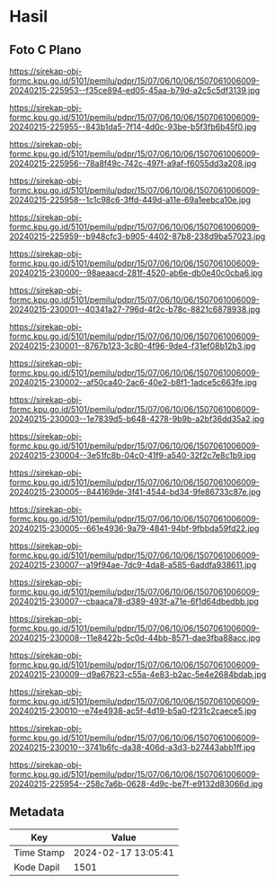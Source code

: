 # Hasil

## Foto C Plano

https://sirekap-obj-formc.kpu.go.id/5101/pemilu/pdpr/15/07/06/10/06/1507061006009-20240215-225953--f35ce894-ed05-45aa-b79d-a2c5c5df3139.jpg

https://sirekap-obj-formc.kpu.go.id/5101/pemilu/pdpr/15/07/06/10/06/1507061006009-20240215-225955--843b1da5-7f14-4d0c-93be-b5f3fb6b45f0.jpg

https://sirekap-obj-formc.kpu.go.id/5101/pemilu/pdpr/15/07/06/10/06/1507061006009-20240215-225956--78a8f49c-742c-497f-a9af-f6055dd3a208.jpg

https://sirekap-obj-formc.kpu.go.id/5101/pemilu/pdpr/15/07/06/10/06/1507061006009-20240215-225958--1c1c98c6-3ffd-449d-a11e-69a1eebca10e.jpg

https://sirekap-obj-formc.kpu.go.id/5101/pemilu/pdpr/15/07/06/10/06/1507061006009-20240215-225959--b948cfc3-b905-4402-87b8-238d9ba57023.jpg

https://sirekap-obj-formc.kpu.go.id/5101/pemilu/pdpr/15/07/06/10/06/1507061006009-20240215-230000--98aeaacd-281f-4520-ab6e-db0e40c0cba6.jpg

https://sirekap-obj-formc.kpu.go.id/5101/pemilu/pdpr/15/07/06/10/06/1507061006009-20240215-230001--40341a27-796d-4f2c-b78c-8821c6878938.jpg

https://sirekap-obj-formc.kpu.go.id/5101/pemilu/pdpr/15/07/06/10/06/1507061006009-20240215-230001--8767b123-3c80-4f96-9de4-f31ef08b12b3.jpg

https://sirekap-obj-formc.kpu.go.id/5101/pemilu/pdpr/15/07/06/10/06/1507061006009-20240215-230002--af50ca40-2ac6-40e2-b8f1-1adce5c663fe.jpg

https://sirekap-obj-formc.kpu.go.id/5101/pemilu/pdpr/15/07/06/10/06/1507061006009-20240215-230003--1e7839d5-b648-4278-9b9b-a2bf36dd35a2.jpg

https://sirekap-obj-formc.kpu.go.id/5101/pemilu/pdpr/15/07/06/10/06/1507061006009-20240215-230004--3e51fc8b-04c0-41f9-a540-32f2c7e8c1b9.jpg

https://sirekap-obj-formc.kpu.go.id/5101/pemilu/pdpr/15/07/06/10/06/1507061006009-20240215-230005--844169de-3f41-4544-bd34-9fe86733c87e.jpg

https://sirekap-obj-formc.kpu.go.id/5101/pemilu/pdpr/15/07/06/10/06/1507061006009-20240215-230005--661e4936-9a79-4841-94bf-9fbbda59fd22.jpg

https://sirekap-obj-formc.kpu.go.id/5101/pemilu/pdpr/15/07/06/10/06/1507061006009-20240215-230007--a19f94ae-7dc9-4da8-a585-6addfa938611.jpg

https://sirekap-obj-formc.kpu.go.id/5101/pemilu/pdpr/15/07/06/10/06/1507061006009-20240215-230007--cbaaca78-d389-493f-a71e-6f1d64dbedbb.jpg

https://sirekap-obj-formc.kpu.go.id/5101/pemilu/pdpr/15/07/06/10/06/1507061006009-20240215-230008--11e8422b-5c0d-44bb-8571-dae3fba88acc.jpg

https://sirekap-obj-formc.kpu.go.id/5101/pemilu/pdpr/15/07/06/10/06/1507061006009-20240215-230009--d9a67623-c55a-4e83-b2ac-5e4e2684bdab.jpg

https://sirekap-obj-formc.kpu.go.id/5101/pemilu/pdpr/15/07/06/10/06/1507061006009-20240215-230010--e74e4938-ac5f-4d19-b5a0-f231c2caece5.jpg

https://sirekap-obj-formc.kpu.go.id/5101/pemilu/pdpr/15/07/06/10/06/1507061006009-20240215-230010--3741b6fc-da38-406d-a3d3-b27443abb1ff.jpg

https://sirekap-obj-formc.kpu.go.id/5101/pemilu/pdpr/15/07/06/10/06/1507061006009-20240215-225954--258c7a6b-0628-4d9c-be7f-e9132d83066d.jpg


## Metadata

| Key        | Value               |
| ---------- | ------------------- |
| Time Stamp | 2024-02-17 13:05:41 |
| Kode Dapil | 1501                |



